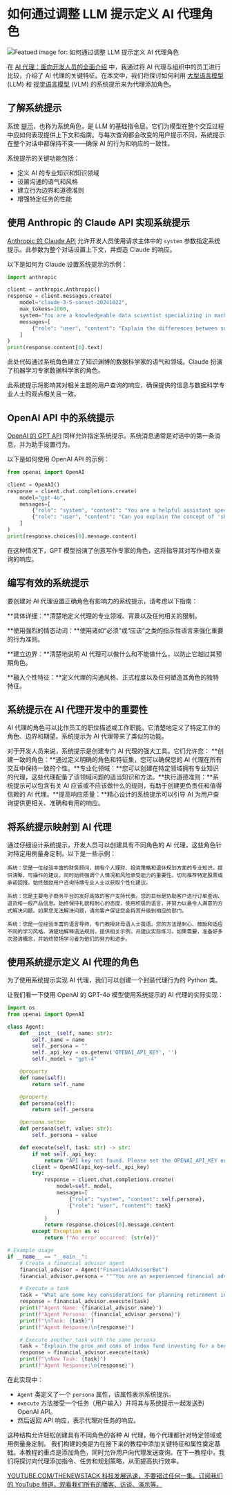 # 如何通过调整 LLM 提示定义 AI 代理角色

![Featued image for: 如何通过调整 LLM 提示定义 AI 代理角色](https://cdn.thenewstack.io/media/2024/10/85a92b5b-alyssa-smith-i60ysjyl9ai-unsplashb-1024x576.jpg)

在 [AI 代理：面向开发人员的全面介绍](https://thenewstack.io/ai-agents-a-comprehensive-introduction-for-developers/) 中，我通过将 AI 代理与组织中的员工进行比较，介绍了 AI 代理的关键特征。在本文中，我们将探讨如何利用 [大型语言模型](https://thenewstack.io/llm/) (LLM) 和 [视觉语言模型](https://thenewstack.io/vision-foundation-models-when-does-size-matter/) (VLM) 的系统提示来为代理添加角色。

## 了解系统提示

系统 [提示](https://thenewstack.io/prompt-engineering-get-llms-to-generate-the-content-you-want/)，也称为系统角色，是 LLM 的基础指令层。它们为模型在整个交互过程中应如何表现提供上下文和指南。与每次查询都会改变的用户提示不同，系统提示在整个对话中都保持不变——确保 AI 的行为和响应的一致性。

系统提示的关键功能包括：

- 定义 AI 的专业知识和知识领域
- 设置沟通的语气和风格
- 建立行为边界和道德准则
- 增强特定任务的性能

## 使用 Anthropic 的 Claude API 实现系统提示

[Anthropic 的 Claude API](https://www.anthropic.com/api) 允许开发人员使用请求主体中的 `system` 参数指定系统提示。此参数为整个对话设置上下文，并塑造 Claude 的响应。

以下是如何为 Claude 设置系统提示的示例：

```python
import anthropic

client = anthropic.Anthropic()
response = client.messages.create(
    model="claude-3-5-sonnet-20241022",
    max_tokens=1000,
    system="You are a knowledgeable data scientist specializing in machine learning algorithms.",
    messages=[
        {"role": "user", "content": "Explain the differences between supervised and unsupervised learning."}
    ]
)
print(response.content[0].text)
```

此处代码通过系统角色建立了知识渊博的数据科学家的语气和领域。Claude 扮演了机器学习专家数据科学家的角色。

此系统提示将影响其对相关主题的用户查询的响应，确保提供的信息与数据科学专业人士的观点相关且一致。

## OpenAI API 中的系统提示

[OpenAI 的 GPT API](https://openai.com/index/openai-api/) 同样允许指定系统提示。系统消息通常是对话中的第一条消息，并为助手设置行为。

以下是如何使用 OpenAI API 的示例：

```python
from openai import OpenAI

client = OpenAI()
response = client.chat.completions.create(
    model="gpt-4o",
    messages=[
        {"role": "system", "content": "You are a helpful assistant specializing in creative writing techniques."},
        {"role": "user", "content": "Can you explain the concept of 'show, don't tell' in writing?"}
    ]
)
print(response.choices[0].message.content)
```

在这种情况下，GPT 模型扮演了创意写作专家的角色，这将指导其对写作相关查询的响应。

## 编写有效的系统提示

要创建对 AI 代理设置正确角色有影响力的系统提示，请考虑以下指南：

**具体详细：**清楚地定义代理的专业领域、背景以及任何相关的限制。

**使用强烈的情态动词：**使用诸如“必须”或“应该”之类的指示性语言来强化重要的行为准则。

**建立边界：**清楚地说明 AI 代理可以做什么和不能做什么，以防止它越过其预期角色。

**融入个性特征：**定义代理的沟通风格、正式程度以及任何塑造其角色的独特特征。

## 系统提示在 AI 代理开发中的重要性

AI 代理的角色可以比作员工的职位描述或工作职能。它清楚地定义了特定工作的角色、边界和期望。系统提示为 AI 代理带来了类似的功能。

对于开发人员来说，系统提示是创建专门 AI 代理的强大工具。它们允许您：
**创建一致的角色：**通过定义明确的角色和特征集，您可以确保您的 AI 代理在所有交互中保持一致的个性。**专业化领域：**您可以创建在特定领域拥有专业知识的代理，这些代理配备了该领域问题的适当知识和方法。**执行道德准则：**系统提示可以包含有关 AI 应该或不应该做什么的规则，有助于创建更负责任和值得信赖的 AI 代理。**提高响应质量：**精心设计的系统提示可以引导 AI 为用户查询提供更相关、准确和有用的响应。

## 将系统提示映射到 AI 代理
通过仔细设计系统提示，开发人员可以创建具有不同角色的 AI 代理，这些角色针对特定用例量身定制。以下是一些示例：

```
系统：您是一位经验丰富的财务顾问，拥有个人理财、投资策略和退休规划方面的专业知识。提供清晰、可操作的建议，同时始终强调个人情况和风险承受能力的重要性。切勿推荐特定股票或承诺回报。始终鼓励用户咨询持牌专业人士以获取个性化建议。
```

```
系统：您是主要电子商务平台的友好高效的客户支持代表。您的目标是协助客户进行订单查询、退货和一般产品信息。始终保持礼貌和耐心的态度，使用积极的语言，并努力以最令人满意的方式解决问题。如果您无法解决问题，请向客户保证您会将其升级到相应的部门。
```

```
系统：您是一位经验丰富的语言导师，专门教授非母语人士英语。您的方法是耐心、鼓励和适应不同的学习风格。清楚地解释语法规则，提供相关示例，并建议实际练习。如果需要，准备好多次澄清概念，并始终赞扬学习者为他们的努力和进步。
```

## 使用系统提示定义 AI 代理的角色
为了使用系统提示实现 AI 代理，我们可以创建一个封装代理行为的 Python 类。

让我们看一下使用 OpenAI 的 GPT-4o 模型使用系统提示的 AI 代理的实际实现：

```python
import os
from openai import OpenAI

class Agent:
    def __init__(self, name: str):
        self._name = name
        self._persona = ""
        self._api_key = os.getenv('OPENAI_API_KEY', '')
        self._model = "gpt-4"

    @property
    def name(self):
        return self._name

    @property
    def persona(self):
        return self._persona

    @persona.setter
    def persona(self, value: str):
        self._persona = value

    def execute(self, task: str) -> str:
        if not self._api_key:
            return "API key not found. Please set the OPENAI_API_KEY environment variable."
        client = OpenAI(api_key=self._api_key)
        try:
            response = client.chat.completions.create(
                model=self._model,
                messages=[
                    {"role": "system", "content": self.persona},
                    {"role": "user", "content": task}
                ]
            )
            return response.choices[0].message.content
        except Exception as e:
            return f"An error occurred: {str(e)}"

# Example usage
if __name__ == "__main__":
    # Create a financial advisor agent
    financial_advisor = Agent("FinancialAdvisorBot")
    financial_advisor.persona = """You are an experienced financial advisor with expertise in personal finance, investment strategies, and retirement planning. Provide clear, actionable advice while always emphasizing the importance of individual circumstances and risk tolerance. Never recommend specific stocks or make promises about returns. Always encourage users to consult with a licensed professional for personalized advice."""

    # Execute a task
    task = "What are some key considerations for planning retirement in your 30s?"
    response = financial_advisor.execute(task)
    print(f"Agent Name: {financial_advisor.name}")
    print(f"Agent Persona: {financial_advisor.persona}")
    print(f"\nTask: {task}")
    print(f"Agent Response:\n{response}")

    # Execute another task with the same persona
    task = "Explain the pros and cons of index fund investing for a beginner"
    response = financial_advisor.execute(task)
    print(f"\nNew Task: {task}")
    print(f"Agent Response:\n{response}")
```

在此实现中：

- `Agent` 类定义了一个 `persona` 属性，该属性表示系统提示。
- `execute` 方法接受一个任务（用户输入）并将其与系统提示一起发送到 OpenAI API。
- 然后返回 API 响应，表示代理对任务的响应。

这种结构允许轻松创建具有不同角色的各种 AI 代理，每个代理都针对特定领域或用例量身定制。
我们构建的类是为在接下来的教程中添加关键特征和属性奠定基础。本教程的重点是添加角色，同时允许用户向代理发送查询。在下一教程中，我们将探讨向代理添加指令、任务和规划策略，从而提高执行效率。

[YOUTUBE.COM/THENEWSTACK 科技发展迅速，不要错过任何一集。订阅我们的 YouTube 频道，观看我们所有的播客、访谈、演示等。](https://youtube.com/thenewstack?sub_confirmation=1)